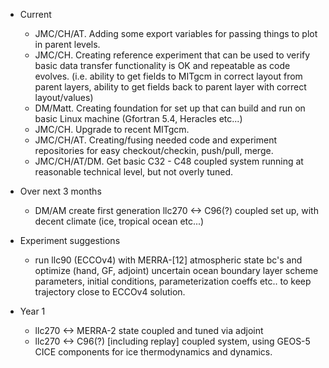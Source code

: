* Current
  - JMC/CH/AT. Adding some export variables for passing things to plot in parent levels.
  - JMC/CH. Creating reference experiment that can be used to verify basic data transfer functionality
     is OK and repeatable as code evolves. (i.e. ability to get fields to MITgcm in correct layout from parent layers, 
     ability to get fields back to parent layer with correct layout/values)
  - DM/Matt. Creating foundation for set up that can build and run on basic Linux machine (Gfortran 5.4, Heracles etc...)
  - JMC/CH. Upgrade to recent MITgcm.
  - JMC/CH/AT. Creating/fusing needed code and experiment repositories for easy checkout/checkin, push/pull, merge.
  - JMC/CH/AT/DM. Get basic C32 - C48 coupled system running at reasonable technical level, but not
     overly tuned.


* Over next 3 months
   - DM/AM create first generation llc270 <-> C96(?) coupled set up, with decent climate (ice, tropical ocean etc...)


* Experiment suggestions
  - run llc90 (ECCOv4) with MERRA-[12] atmospheric state bc's and optimize (hand, GF, adjoint)
     uncertain ocean boundary layer scheme parameters, initial conditions, parameterization coeffs
     etc.. to keep trajectory close to ECCOv4 solution. 


* Year 1
  - llc270 <-> MERRA-2 state coupled and tuned via adjoint
  - llc270 <-> C96(?) [including replay] coupled system, using GEOS-5 CICE components for ice thermodynamics and
      dynamics. 
